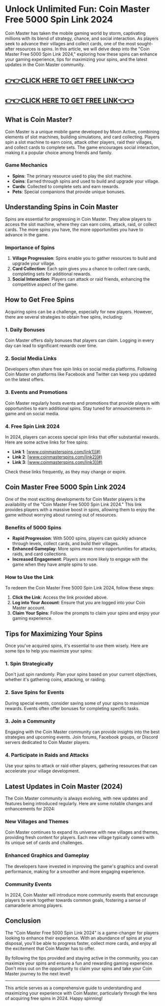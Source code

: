 # Unlock Unlimited Fun: Coin Master Free 5000 Spin Link 2024

Coin Master has taken the mobile gaming world by storm, captivating millions with its blend of strategy, chance, and social interaction. As players seek to advance their villages and collect cards, one of the most sought-after resources is spins. In this article, we will delve deep into the "Coin Master Free 5000 Spin Link 2024," exploring how these spins can enhance your gaming experience, tips for maximizing your spins, and the latest updates in the Coin Master community.

[👉👉CLICK HERE TO GET FREE LINK👈👈](https://todaylink.site/CoinsLink/)
--
[👉👉CLICK HERE TO GET FREE LINK👈👈](https://todaylink.site/CoinsLink/)
--
## What is Coin Master?

Coin Master is a unique mobile game developed by Moon Active, combining elements of slot machines, building simulations, and card collecting. Players spin a slot machine to earn coins, attack other players, raid their villages, and collect cards to complete sets. The game encourages social interaction, making it a popular choice among friends and family.

### Game Mechanics

- **Spins**: The primary resource used to play the slot machine.
- **Coins**: Earned through spins and used to build and upgrade your village.
- **Cards**: Collected to complete sets and earn rewards.
- **Pets**: Special companions that provide unique bonuses.

## Understanding Spins in Coin Master

Spins are essential for progressing in Coin Master. They allow players to access the slot machine, where they can earn coins, attack, raid, or collect cards. The more spins you have, the more opportunities you have to advance in the game.

### Importance of Spins

1. **Village Progression**: Spins enable you to gather resources to build and upgrade your village.
2. **Card Collection**: Each spin gives you a chance to collect rare cards, completing sets for additional rewards.
3. **Social Interaction**: Players can attack or raid friends, enhancing the competitive aspect of the game.

## How to Get Free Spins

Acquiring spins can be a challenge, especially for new players. However, there are several strategies to obtain free spins, including:

### 1. Daily Bonuses

Coin Master offers daily bonuses that players can claim. Logging in every day can lead to significant rewards over time.

### 2. Social Media Links

Developers often share free spin links on social media platforms. Following Coin Master on platforms like Facebook and Twitter can keep you updated on the latest offers.

### 3. Events and Promotions

Coin Master regularly hosts events and promotions that provide players with opportunities to earn additional spins. Stay tuned for announcements in-game and on social media.

### 4. Free Spin Link 2024

In 2024, players can access special spin links that offer substantial rewards. Here are some active links for free spins:

- **Link 1**: [www.coinmasterspins.com/link1](#)
- **Link 2**: [www.coinmasterspins.com/link2](#)
- **Link 3**: [www.coinmasterspins.com/link3](#)

Check these links frequently, as they may change or expire.

## Coin Master Free 5000 Spin Link 2024

One of the most exciting developments for Coin Master players is the availability of the "Coin Master Free 5000 Spin Link 2024." This link provides players with a massive boost in spins, allowing them to enjoy the game without worrying about running out of resources.

### Benefits of 5000 Spins

- **Rapid Progression**: With 5000 spins, players can quickly advance through levels, collect cards, and build their villages.
- **Enhanced Gameplay**: More spins mean more opportunities for attacks, raids, and card collections.
- **Increased Engagement**: Players are more likely to engage with the game when they have ample spins to use.

### How to Use the Link

To redeem the Coin Master Free 5000 Spin Link 2024, follow these steps:

1. **Click the Link**: Access the link provided above.
2. **Log into Your Account**: Ensure that you are logged into your Coin Master account.
3. **Claim Your Spins**: Follow the prompts to claim your spins and enjoy your gaming experience.

## Tips for Maximizing Your Spins

Once you've acquired spins, it's essential to use them wisely. Here are some tips to help you maximize your spins:

### 1. Spin Strategically

Don't just spin randomly. Plan your spins based on your current objectives, whether it's gathering coins, attacking, or raiding.

### 2. Save Spins for Events

During special events, consider saving some of your spins to maximize rewards. Events often offer bonuses for completing specific tasks.

### 3. Join a Community

Engaging with the Coin Master community can provide insights into the best strategies and upcoming events. Join forums, Facebook groups, or Discord servers dedicated to Coin Master players.

### 4. Participate in Raids and Attacks

Use your spins to attack or raid other players, gathering resources that can accelerate your village development.

## Latest Updates in Coin Master (2024)

The Coin Master community is always evolving, with new updates and features being introduced regularly. Here are some notable changes and enhancements for 2024:

### New Villages and Themes

Coin Master continues to expand its universe with new villages and themes, providing fresh content for players. Each new village typically comes with its unique set of cards and challenges.

### Enhanced Graphics and Gameplay

The developers have invested in improving the game's graphics and overall performance, making for a smoother and more engaging experience.

### Community Events

In 2024, Coin Master will introduce more community events that encourage players to work together towards common goals, fostering a sense of camaraderie among players.

## Conclusion

The "Coin Master Free 5000 Spin Link 2024" is a game-changer for players looking to enhance their experience. With an abundance of spins at your disposal, you'll be able to progress faster, collect more cards, and enjoy all the excitement that Coin Master has to offer.

By following the tips provided and staying active in the community, you can maximize your spins and ensure a fun and rewarding gaming experience. Don't miss out on the opportunity to claim your spins and take your Coin Master journey to the next level!

---

This article serves as a comprehensive guide to understanding and maximizing your experience with Coin Master, particularly through the lens of acquiring free spins in 2024. Happy spinning!
